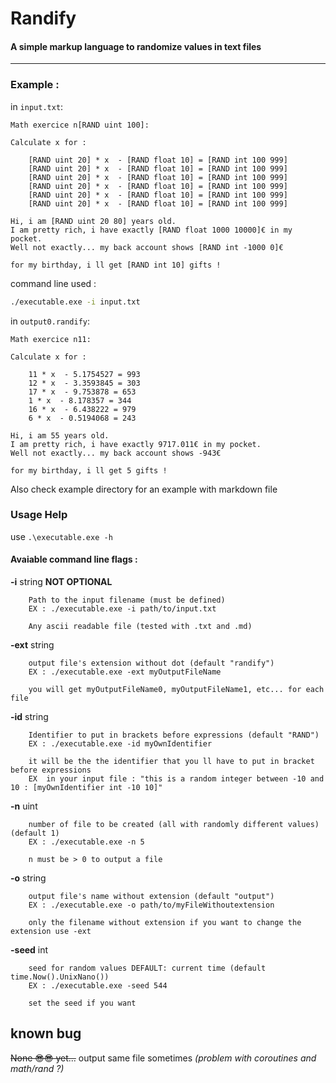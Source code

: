 # Randify
#### A simple markup language to randomize values in text files 
---

### Example :
in `input.txt`:
```
Math exercice n[RAND uint 100]:

Calculate x for :

    [RAND uint 20] * x  - [RAND float 10] = [RAND int 100 999]
    [RAND uint 20] * x  - [RAND float 10] = [RAND int 100 999]
    [RAND uint 20] * x  - [RAND float 10] = [RAND int 100 999]
    [RAND uint 20] * x  - [RAND float 10] = [RAND int 100 999]
    [RAND uint 20] * x  - [RAND float 10] = [RAND int 100 999]
    [RAND uint 20] * x  - [RAND float 10] = [RAND int 100 999]

Hi, i am [RAND uint 20 80] years old.
I am pretty rich, i have exactly [RAND float 1000 10000]€ in my pocket.
Well not exactly... my back account shows [RAND int -1000 0]€

for my birthday, i ll get [RAND int 10] gifts !
```

command line used :
```sh
./executable.exe -i input.txt
```
in `output0.randify`:
```
Math exercice n11:

Calculate x for :

    11 * x  - 5.1754527 = 993
    12 * x  - 3.3593845 = 303
    17 * x  - 9.753878 = 653
    1 * x  - 8.178357 = 344
    16 * x  - 6.438222 = 979
    6 * x  - 0.5194068 = 243

Hi, i am 55 years old.
I am pretty rich, i have exactly 9717.011€ in my pocket.
Well not exactly... my back account shows -943€

for my birthday, i ll get 5 gifts !
```

Also check example directory for an example with markdown file

### Usage Help
use ``.\executable.exe -h``

#### Avaiable command line flags :

   **-i** string  **NOT OPTIONAL**
   
        Path to the input filename (must be defined)
        EX : ./executable.exe -i path/to/input.txt
        
        Any ascii readable file (tested with .txt and .md)
        
  **-ext** string
  
        output file's extension without dot (default "randify")
        EX : ./executable.exe -ext myOutputFileName
        
        you will get myOutputFileName0, myOutputFileName1, etc... for each file 
        
  **-id** string
  
        Identifier to put in brackets before expressions (default "RAND")
        EX : ./executable.exe -id myOwnIdentifier
        
        it will be the the identifier that you ll have to put in bracket before expressions
        EX  in your input file : "this is a random integer between -10 and 10 : [myOwnIdentifier int -10 10]"
        
  **-n** uint
  
        number of file to be created (all with randomly different values) (default 1)
        EX : ./executable.exe -n 5
        
        n must be > 0 to output a file
        
  **-o** string
  
        output file's name without extension (default "output")
        EX : ./executable.exe -o path/to/myFileWithoutextension
        
        only the filename without extension if you want to change the extension use -ext
        
  **-seed** int
  
        seed for random values DEFAULT: current time (default time.Now().UnixNano())
        EX : ./executable.exe -seed 544
        
        set the seed if you want 

## known bug
~~None 😎😎 yet...~~
output same file sometimes *(problem with coroutines and math/rand ?)*
